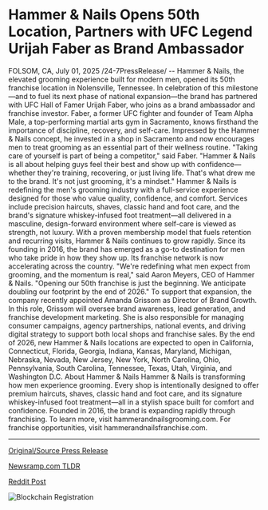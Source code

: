 # Hammer &amp; Nails Opens 50th Location, Partners with UFC Legend Urijah Faber as Brand Ambassador

FOLSOM, CA, July 01, 2025 /24-7PressRelease/ -- Hammer & Nails, the elevated grooming experience built for modern men, opened its 50th franchise location in Nolensville, Tennessee. In celebration of this milestone—and to fuel its next phase of national expansion—the brand has partnered with UFC Hall of Famer Urijah Faber, who joins as a brand ambassador and franchise investor.  Faber, a former UFC fighter and founder of Team Alpha Male, a top-performing martial arts gym in Sacramento, knows firsthand the importance of discipline, recovery, and self-care. Impressed by the Hammer & Nails concept, he invested in a shop in Sacramento and now encourages men to treat grooming as an essential part of their wellness routine.  "Taking care of yourself is part of being a competitor," said Faber. "Hammer & Nails is all about helping guys feel their best and show up with confidence—whether they're training, recovering, or just living life. That's what drew me to the brand. It's not just grooming, it's a mindset."  Hammer & Nails is redefining the men's grooming industry with a full-service experience designed for those who value quality, confidence, and comfort. Services include precision haircuts, shaves, classic hand and foot care, and the brand's signature whiskey-infused foot treatment—all delivered in a masculine, design-forward environment where self-care is viewed as strength, not luxury.  With a proven membership model that fuels retention and recurring visits, Hammer & Nails continues to grow rapidly. Since its founding in 2016, the brand has emerged as a go-to destination for men who take pride in how they show up. Its franchise network is now accelerating across the country.  "We're redefining what men expect from grooming, and the momentum is real," said Aaron Meyers, CEO of Hammer & Nails. "Opening our 50th franchise is just the beginning. We anticipate doubling our footprint by the end of 2026."  To support that expansion, the company recently appointed Amanda Grissom as Director of Brand Growth. In this role, Grissom will oversee brand awareness, lead generation, and franchise development marketing. She is also responsible for managing consumer campaigns, agency partnerships, national events, and driving digital strategy to support both local shops and franchise sales.  By the end of 2026, new Hammer & Nails locations are expected to open in California, Connecticut, Florida, Georgia, Indiana, Kansas, Maryland, Michigan, Nebraska, Nevada, New Jersey, New York, North Carolina, Ohio, Pennsylvania, South Carolina, Tennessee, Texas, Utah, Virginia, and Washington D.C.  About Hammer & Nails  Hammer & Nails is transforming how men experience grooming. Every shop is intentionally designed to offer premium haircuts, shaves, classic hand and foot care, and its signature whiskey-infused foot treatment—all in a stylish space built for comfort and confidence. Founded in 2016, the brand is expanding rapidly through franchising. To learn more, visit hammerandnailsgrooming.com. For franchise opportunities, visit hammerandnailsfranchise.com. 

---

[Original/Source Press Release](https://www.24-7pressrelease.com/press-release/524363/hammer-nails-opens-50th-location-partners-with-ufc-legend-urijah-faber-as-brand-ambassador)
                    

[Newsramp.com TLDR](https://newsramp.com/curated-news/hammer-nails-hits-50th-location-partners-with-ufc-star-for-expansion/79ff59a236ba079cf46f5c387e19bc11) 

 



[Reddit Post](https://www.reddit.com/r/Lifestyle_Culture/comments/1lovijp/hammer_nails_hits_50th_location_partners_with_ufc/) 



![Blockchain Registration](https://cdn.newsramp.app/24-7PressRelease/qrcode/257/1/maililu9.webp)